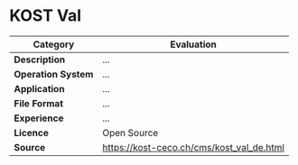 # KOST Val

| Category | Evaluation |
| --- | --- |
| **Description**  | ... |
| **Operation System** | ... |
| **Application** | ... |
| **File Format** | ... |
| **Experience** | ... |
| **Licence** | Open Source |
| **Source** | https://kost-ceco.ch/cms/kost_val_de.html |
